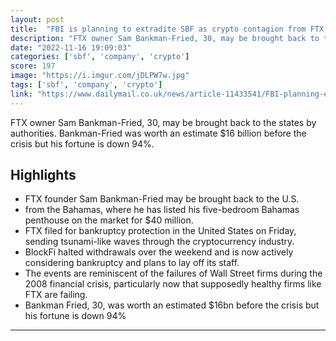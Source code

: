 ```yaml
---
layout: post
title:  "FBI is planning to extradite SBF as crypto contagion from FTX collapse spreads to $20BN BlockFi"
description: "FTX owner Sam Bankman-Fried, 30, may be brought back to the states by authorities. Bankman-Fried was worth an estimate $16 billion before the crisis but his fortune is down 94%."
date: "2022-11-16 19:09:03"
categories: ['sbf', 'company', 'crypto']
score: 197
image: "https://i.imgur.com/jDLPW7w.jpg"
tags: ['sbf', 'company', 'crypto']
link: "https://www.dailymail.co.uk/news/article-11433541/FBI-planning-extradite-SBF-crypto-contagion-FTX-collapse-spreads-20BN-BlockFi.html"
---
```


FTX owner Sam Bankman-Fried, 30, may be brought back to the states by authorities. Bankman-Fried was worth an estimate $16 billion before the crisis but his fortune is down 94%.

## Highlights

- FTX founder Sam Bankman-Fried may be brought back to the U.S.
- from the Bahamas, where he has listed his five-bedroom Bahamas penthouse on the market for $40 million.
- FTX filed for bankruptcy protection in the United States on Friday, sending tsunami-like waves through the cryptocurrency industry.
- BlockFi halted withdrawals over the weekend and is now actively considering bankruptcy and plans to lay off its staff.
- The events are reminiscent of the failures of Wall Street firms during the 2008 financial crisis, particularly now that supposedly healthy firms like FTX are failing.
- Bankman Fried, 30, was worth an estimated $16bn before the crisis but his fortune is down 94%

---
